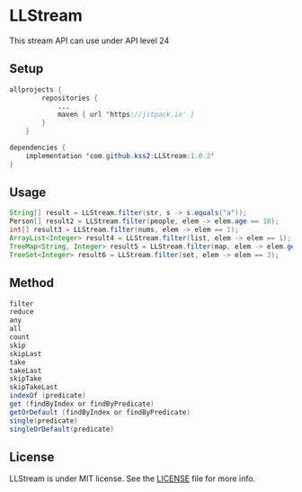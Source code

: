 # LLStream
This stream API can use under API level 24
## Setup
```java
allprojects {
		repositories {
			...
			maven { url 'https://jitpack.io' }
		}
	}

dependencies {
	implementation 'com.github.kss2:LLStream:1.0.2'
}
```
## Usage
```java
String[] result = LLStream.filter(str, s -> s.equals("a"));
Person[] result2 = LLStream.filter(people, elem -> elem.age == 10);
int[] result3 = LLStream.filter(nums, elem -> elem == 1);
ArrayList<Integer> result4 = LLStream.filter(list, elem -> elem == 1);
TreeMap<String, Integer> result5 = LLStream.filter(map, elem -> elem.getKey().equals("banana"));
TreeSet<Integer> result6 = LLStream.filter(set, elem -> elem == 3);
```
## Method
```java
filter
reduce
any
all
count
skip
skipLast
take
takeLast
skipTake
skipTakeLast
indexOf (predicate)
get (findByIndex or findByPredicate)
getOrDefault (findByIndex or findByPredicate)
single(predicate)
singleOrDefault(predicate)
```
## License
LLStream is under MIT license. See the [LICENSE](LICENSE) file for more info.
